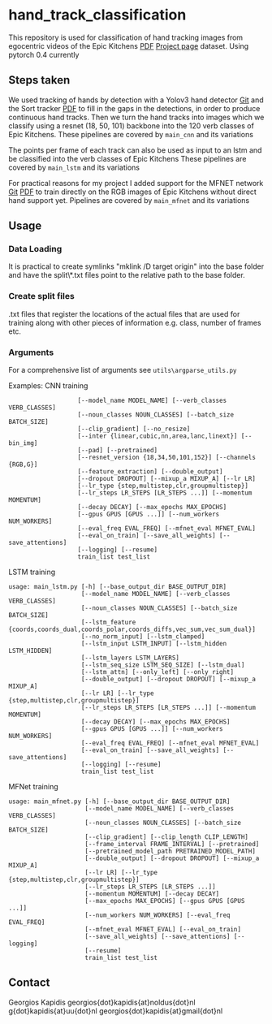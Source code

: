 # hand_track_classification

This repository is used for classification of hand tracking images from egocentric videos of the Epic Kitchens [PDF](https://arxiv.org/pdf/1804.02748.pdf) [Project page](https://epic-kitchens.github.io/2018) dataset. 
Using pytorch 0.4 currently

## Steps taken
We used tracking of hands by detection with a Yolov3 hand detector [Git](https://github.com/AlexeyAB/darknet) and the Sort tracker [PDF](https://arxiv.org/pdf/1602.00763.pdf) to fill in the gaps in the detections, 
in order to produce continuous hand tracks.
Then we turn the hand tracks into images which we classify using a resnet (18, 50, 101) backbone into the 120 verb classes of Epic Kitchens.
These pipelines are covered by ```main_cnn``` and its variations

The points per frame of each track can also be used as input to an lstm and be classified into the verb classes of Epic Kitchens
These pipelines are covered by ```main_lstm``` and its variations 

For practical reasons for my project I added support for the MFNET network [Git](https://github.com/cypw/PyTorch-MFNet) [PDF](https://arxiv.org/abs/1807.11195) to train directly on the RGB images of Epic Kitchens
without direct hand support yet. Pipelines are covered by ```main_mfnet``` and its variations

## Usage

### Data Loading
It is practical to create symlinks "mklink /D target origin" into the base folder and have the split\\*.txt files point to the relative path to the base folder. 

### Create split files
.txt files that register the locations of the actual files that are used for training along with other pieces of information e.g. class, number of frames etc.

### Arguments
For a comprehensive list of arguments see ```utils\argparse_utils.py ```

Examples:
CNN training
```usage: main_cnn.py [-h] [--base_output_dir BASE_OUTPUT_DIR]
                   [--model_name MODEL_NAME] [--verb_classes VERB_CLASSES]
                   [--noun_classes NOUN_CLASSES] [--batch_size BATCH_SIZE]
                   [--clip_gradient] [--no_resize]
                   [--inter {linear,cubic,nn,area,lanc,linext}] [--bin_img]
                   [--pad] [--pretrained]
                   [--resnet_version {18,34,50,101,152}] [--channels {RGB,G}]
                   [--feature_extraction] [--double_output]
                   [--dropout DROPOUT] [--mixup_a MIXUP_A] [--lr LR]
                   [--lr_type {step,multistep,clr,groupmultistep}]
                   [--lr_steps LR_STEPS [LR_STEPS ...]] [--momentum MOMENTUM]
                   [--decay DECAY] [--max_epochs MAX_EPOCHS]
                   [--gpus GPUS [GPUS ...]] [--num_workers NUM_WORKERS]
                   [--eval_freq EVAL_FREQ] [--mfnet_eval MFNET_EVAL]
                   [--eval_on_train] [--save_all_weights] [--save_attentions]
                   [--logging] [--resume]
                   train_list test_list
```
LSTM training
```
usage: main_lstm.py [-h] [--base_output_dir BASE_OUTPUT_DIR]
                    [--model_name MODEL_NAME] [--verb_classes VERB_CLASSES]
                    [--noun_classes NOUN_CLASSES] [--batch_size BATCH_SIZE]
                    [--lstm_feature {coords,coords_dual,coords_polar,coords_diffs,vec_sum,vec_sum_dual}]
                    [--no_norm_input] [--lstm_clamped]
                    [--lstm_input LSTM_INPUT] [--lstm_hidden LSTM_HIDDEN]
                    [--lstm_layers LSTM_LAYERS]
                    [--lstm_seq_size LSTM_SEQ_SIZE] [--lstm_dual]
                    [--lstm_attn] [--only_left] [--only_right]
                    [--double_output] [--dropout DROPOUT] [--mixup_a MIXUP_A]
                    [--lr LR] [--lr_type {step,multistep,clr,groupmultistep}]
                    [--lr_steps LR_STEPS [LR_STEPS ...]] [--momentum MOMENTUM]
                    [--decay DECAY] [--max_epochs MAX_EPOCHS]
                    [--gpus GPUS [GPUS ...]] [--num_workers NUM_WORKERS]
                    [--eval_freq EVAL_FREQ] [--mfnet_eval MFNET_EVAL]
                    [--eval_on_train] [--save_all_weights] [--save_attentions]
                    [--logging] [--resume]
                    train_list test_list
```
MFNet training
```
usage: main_mfnet.py [-h] [--base_output_dir BASE_OUTPUT_DIR]
                     [--model_name MODEL_NAME] [--verb_classes VERB_CLASSES]
                     [--noun_classes NOUN_CLASSES] [--batch_size BATCH_SIZE]
                     [--clip_gradient] [--clip_length CLIP_LENGTH]
                     [--frame_interval FRAME_INTERVAL] [--pretrained]
                     [--pretrained_model_path PRETRAINED_MODEL_PATH]
                     [--double_output] [--dropout DROPOUT] [--mixup_a MIXUP_A]
                     [--lr LR] [--lr_type {step,multistep,clr,groupmultistep}]
                     [--lr_steps LR_STEPS [LR_STEPS ...]]
                     [--momentum MOMENTUM] [--decay DECAY]
                     [--max_epochs MAX_EPOCHS] [--gpus GPUS [GPUS ...]]
                     [--num_workers NUM_WORKERS] [--eval_freq EVAL_FREQ]
                     [--mfnet_eval MFNET_EVAL] [--eval_on_train]
                     [--save_all_weights] [--save_attentions] [--logging]
                     [--resume]
                     train_list test_list
```

## Contact
Georgios Kapidis
georgios{dot}kapidis{at}noldus{dot}nl
g{dot}kapidis{at}uu{dot}nl
georgios{dot}kapidis{at}gmail{dot}nl